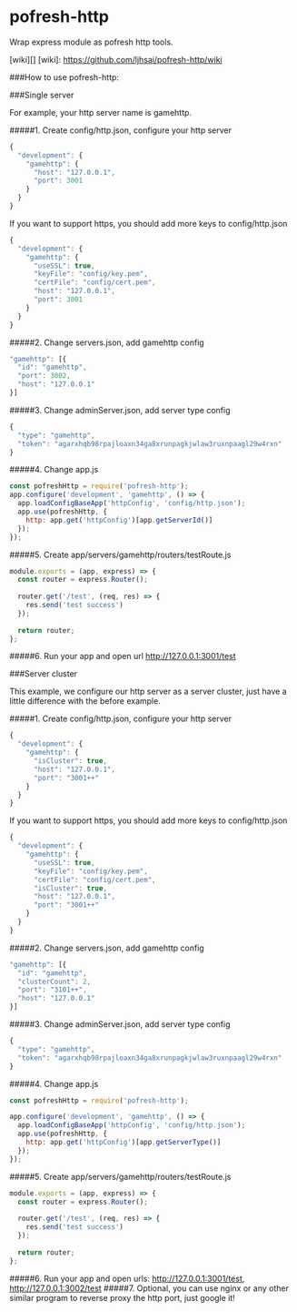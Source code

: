 pofresh-http
==================

Wrap express module as pofresh http tools.


[wiki][]
[wiki]: https://github.com/ljhsai/pofresh-http/wiki

###How to use pofresh-http:

###Single server

For example, your http server name is gamehttp.

#####1. Create config/http.json, configure your http server
```js
{
  "development": {
    "gamehttp": {
      "host": "127.0.0.1",
      "port": 3001
    }
  }
}
```
If you want to support https, you should add more keys to config/http.json
```js
{
  "development": {
    "gamehttp": {
      "useSSL": true,
      "keyFile": "config/key.pem",
      "certFile": "config/cert.pem",
      "host": "127.0.0.1",
      "port": 3001
    }
  }
}
```
#####2. Change servers.json, add gamehttp config
```js
"gamehttp": [{
  "id": "gamehttp",
  "port": 3002,
  "host": "127.0.0.1"
}]
```
#####3. Change adminServer.json, add server type config
```js
{
  "type": "gamehttp",
  "token": "agarxhqb98rpajloaxn34ga8xrunpagkjwlaw3ruxnpaagl29w4rxn"
}
```
#####4. Change app.js
```js
const pofreshHttp = require('pofresh-http');
app.configure('development', 'gamehttp', () => {
  app.loadConfigBaseApp('httpConfig', 'config/http.json');
  app.use(pofreshHttp, {
    http: app.get('httpConfig')[app.getServerId()]
  });
});
```
#####5. Create app/servers/gamehttp/routers/testRoute.js
```js
module.exports = (app, express) => {
  const router = express.Router();
  
  router.get('/test', (req, res) => {
    res.send('test success')
  });
  
  return router;
};
```
#####6. Run your app and open url http://127.0.0.1:3001/test

###Server cluster

This example, we configure our http server as a server cluster, just have a little difference with the before example.

#####1. Create config/http.json, configure your http server
```js
{
  "development": {
    "gamehttp": {
      "isCluster": true,
      "host": "127.0.0.1",
      "port": "3001++"
    }
  }
}
```
If you want to support https, you should add more keys to config/http.json
```js
{
  "development": {
    "gamehttp": {
      "useSSL": true,
      "keyFile": "config/key.pem",
      "certFile": "config/cert.pem",
      "isCluster": true,
      "host": "127.0.0.1",
      "port": "3001++"
    }
  }
}
```
#####2. Change servers.json, add gamehttp config
```js
"gamehttp": [{
  "id": "gamehttp",
  "clusterCount": 2,
  "port": "3101++",
  "host": "127.0.0.1"
}]
```
#####3. Change adminServer.json, add server type config
```js
{
  "type": "gamehttp",
  "token": "agarxhqb98rpajloaxn34ga8xrunpagkjwlaw3ruxnpaagl29w4rxn"
}
```
#####4. Change app.js
```js
const pofreshHttp = require('pofresh-http');

app.configure('development', 'gamehttp', () => {
  app.loadConfigBaseApp('httpConfig', 'config/http.json');
  app.use(pofreshHttp, {
    http: app.get('httpConfig')[app.getServerType()]
  });
});
```
#####5. Create app/servers/gamehttp/routers/testRoute.js
```js
module.exports = (app, express) => {
  const router = express.Router();
  
  router.get('/test', (req, res) => {
    res.send('test success')
  });
  
  return router;
};
```
#####6. Run your app and open urls: http://127.0.0.1:3001/test, http://127.0.0.1:3002/test
#####7. Optional, you can use nginx or any other similar program to reverse proxy the http port, just google it!
